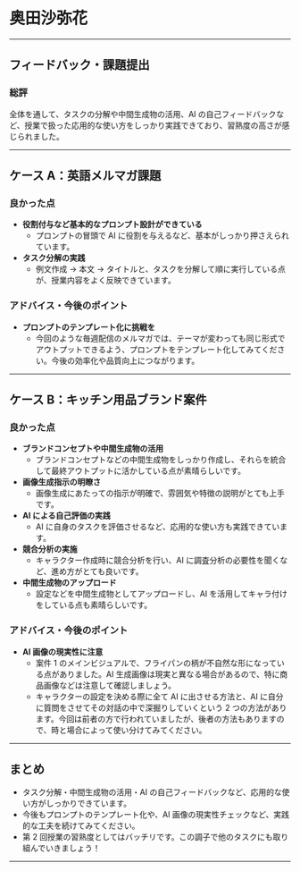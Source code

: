 # 奥田沙弥花

---

## フィードバック・課題提出

### 総評

全体を通して、タスクの分解や中間生成物の活用、AI の自己フィードバックなど、授業で扱った応用的な使い方をしっかり実践できており、習熟度の高さが感じられました。

---

## ケース A：英語メルマガ課題

### 良かった点

-   **役割付与など基本的なプロンプト設計ができている**
    -   プロンプトの冒頭で AI に役割を与えるなど、基本がしっかり押さえられています。
-   **タスク分解の実践**
    -   例文作成 → 本文 → タイトルと、タスクを分解して順に実行している点が、授業内容をよく反映できています。

### アドバイス・今後のポイント

-   **プロンプトのテンプレート化に挑戦を**
    -   今回のような毎週配信のメルマガでは、テーマが変わっても同じ形式でアウトプットできるよう、プロンプトをテンプレート化してみてください。今後の効率化や品質向上につながります。

---

## ケース B：キッチン用品ブランド案件

### 良かった点

-   **ブランドコンセプトや中間生成物の活用**
    -   ブランドコンセプトなどの中間生成物をしっかり作成し、それらを統合して最終アウトプットに活かしている点が素晴らしいです。
-   **画像生成指示の明瞭さ**
    -   画像生成にあたっての指示が明確で、雰囲気や特徴の説明がとても上手です。
-   **AI による自己評価の実践**
    -   AI に自身のタスクを評価させるなど、応用的な使い方も実践できています。
-   **競合分析の実施**
    -   キャラクター作成時に競合分析を行い、AI に調査分析の必要性を聞くなど、進め方がとても良いです。
-   **中間生成物のアップロード**
    -   設定などを中間生成物としてアップロードし、AI を活用してキャラ付けをしている点も素晴らしいです。

### アドバイス・今後のポイント

-   **AI 画像の現実性に注意**
    -   案件 1 のメインビジュアルで、フライパンの柄が不自然な形になっている点がありました。AI 生成画像は現実と異なる場合があるので、特に商品画像などは注意して確認しましょう。
    -   キャラクターの設定を決める際に全て AI に出させる方法と、AI に自分に質問をさせてその対話の中で深掘りしていくという 2 つの方法があります。今回は前者の方で行われていましたが、後者の方法もありますので、時と場合によって使い分けてみてください。

---

## まとめ

-   タスク分解・中間生成物の活用・AI の自己フィードバックなど、応用的な使い方がしっかりできています。
-   今後もプロンプトのテンプレート化や、AI 画像の現実性チェックなど、実践的な工夫を続けてみてください。
-   第 2 回授業の習熟度としてはバッチリです。この調子で他のタスクにも取り組んでいきましょう！

---
